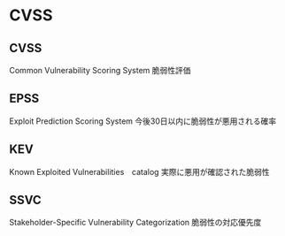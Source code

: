 # CVSS

## CVSS
Common Vulnerability Scoring System
脆弱性評価

## EPSS
Exploit Prediction Scoring System
今後30日以内に脆弱性が悪用される確率

## KEV
Known Exploited Vulnerabilities　catalog
実際に悪用が確認された脆弱性

## SSVC
Stakeholder-Specific Vulnerability Categorization
脆弱性の対応優先度

